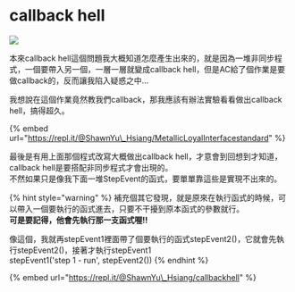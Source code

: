 # callback hell

![](https://assets-lighthouse.s3.amazonaws.com/uploads/image/file/6738/ExportedContentImage_02.png)

本來callback hell這個問題我大概知道怎麼產生出來的，就是因為一堆非同步程式，一個要帶入另一個，一層一層就變成callback hell，但是AC給了個作業是要做callback的，反而讓我陷入疑惑之中...

我想說在這個作業竟然教我們callback，那我應該有辦法實驗看看做出callback hell，搞得超久。

{% embed url="https://repl.it/@ShawnYu\_Hsiang/MetallicLoyalInterfacestandard" %}

最後是有用上面那個程式改寫大概做出callback hell，才意會到回想到才知道，callback hell是要搭配非同步程式才會出現的。  
不然如果只是像我下面一堆StepEvent的函式，要單單靠這些是實現不出來的。

{% hint style="warning" %}
補充個其它發現，就是原來在執行函式的時候，可以帶入一個要執行的函式進去，只要不干擾到原本函式的參數就行。  
**可是要記得，他會先執行那一支函式喔!!**

像這個，我就再stepEvent1裡面帶了個要執行的函式stepEvent2\(\)，它就會先執行stepEvent2\(\)，接著才執行stepEvent1  
stepEvent1\('step 1 - run', stepEvent2\(\)\)
{% endhint %}

{% embed url="https://repl.it/@ShawnYu\_Hsiang/callbackhell" %}





